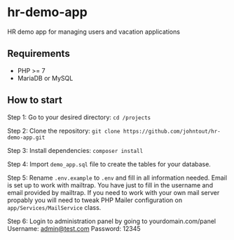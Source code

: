 # hr-demo-app
HR demo app for managing users and vacation applications


## Requirements
<ul>
<li>PHP >= 7</li>
<li>MariaDB or MySQL</li>
</ul>

## How to start
Step 1: Go to your desired directory: `cd /projects`

Step 2: Clone the repository: `git clone https://github.com/johntout/hr-demo-app.git`

Step 3: Install dependencies: `composer install`

Step 4: Import `demo_app.sql` file to create the tables for your database.

Step 5: Rename `.env.example` to `.env` and fill in all information needed. Email is set up to work with mailtrap. You have just to fill in the username and email provided by mailtrap. If you need to work with your own mail server propably you will need to tweak PHP Mailer configuration on `app/Services/MailService` class.

Step 6: Login to administration panel by going to yourdomain.com/panel
Username: admin@test.com
Password: 12345
